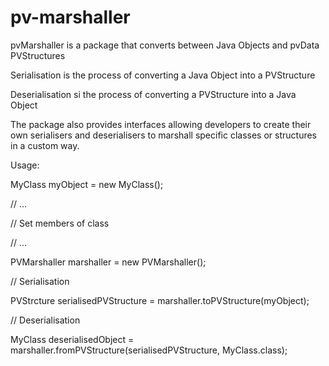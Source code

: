 # pv-marshaller

pvMarshaller is a package that converts between Java Objects and pvData PVStructures

Serialisation is the process of converting a Java Object into a PVStructure

Deserialisation si the process of converting a PVStructure into a Java Object

The package also provides interfaces allowing developers to create their own serialisers and deserialisers to marshall specific classes or structures in a custom way.

Usage:

MyClass myObject = new MyClass();

// ...

// Set members of class

// ...



PVMarshaller marshaller = new PVMarshaller();


// Serialisation

PVStrcture serialisedPVStructure = marshaller.toPVStructure(myObject);


// Deserialisation

MyClass deserialisedObject = marshaller.fromPVStructure(serialisedPVStructure, MyClass.class);
